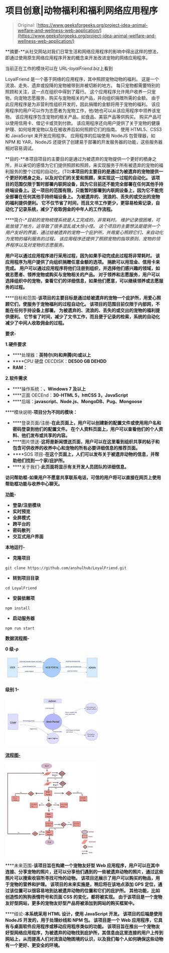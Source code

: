 # 项目创意|动物福利和福利网络应用程序

> Original: [https://www.geeksforgeeks.org/project-idea-animal-welfare-and-wellness-web-application/](https://www.geeksforgeeks.org/project-idea-animal-welfare-and-wellness-web-application/)

**摘要-**从社交网站对我们日常生活和网络应用程序的影响中得出这样的想法，即通过使用原生网络应用程序开发的概念来开发改进宠物的网络应用程序。

当前正在工作的模块可以在 URL-*loyalFriend.biz*上看到

LoyalFriend 是一个基于网络的应用程序，其中照顾宠物动物的福利。 这是一个流浪、走失、遗弃或投降的宠物被带到并被切断的地方。 每只宠物都需要特别的照顾和关注，这一点在组织中得到了履行。 这个应用程序允许用户收养一只宠物，向宠物志愿服务，购买与宠物相关的产品，并向组织捐赠所需的金额。 由于此应用程序是为非营利性组织开发的，因此捐赠的金额将用于宠物的福利。 该应用程序的用户可以作为志愿者为宠物工作，他/她也可以从该应用程序中领养该宠物。 该应用程序包含宠物的相关产品，如食品、美容产品等供购买。 购买产品可以使用信用卡、借记卡或货到付款。 该应用程序还向用户提供了关于宠物的健康护理、如何培育宠物以及在被收养后如何照顾它们的指南。 使用 HTML5、CSS3 和 JavaScript 来开发应用程序。 应用程序的后端使用 NodeJS 包管理器，如 NPM 和 YAR，NodeJS 还提供了创建易于部署的开发服务器的功能，这些服务器相对容易调试。

**目的-**本项目项目的主要目的是通过为被遗弃的宠物提供一个更好的栖身之所，并以亲切的感情为它们提供照顾和照顾，来实现服务于所有被遗弃的宠物的福利服务的整个过程的自动化。(T0)**本项目的主要目的是通过为被遗弃的宠物提供一个更好的栖身之处，以及对它们的关爱和照顾，来实现这一过程的自动化。 该项目的范围仅限于暂时部署内联网设备，因为它目前还不能完全部署在任何其他手持终端设备上。这一项目的范围有限，只能暂时部署到内联网设备上，因为它不能完全部署在任何其他手持终端设备上。 为被遗弃的、流浪的、丢失的或交出的宠物的福利提供便利。 它不仅节省了时间，而且文书工作更少，更容易检索记录，自动化了记录系统，减少了收取佣金的中年人的工作流程。**

****简介-**目前的宠物梳理系统是人工完成的，非常耗时。 *维护记录很困难，可能放错了地方，这导致了很多混乱或大惊小怪。 这个项目的主要想法是提供一个用户友好的界面，通过给被遗弃的宠物一个庇护所，并用爱心照顾它们，来自动化为宠物的福利服务的过程。 该应用程序还提供了照顾宠物的指导原则、宠物的领养程序以及对宠物的志愿服务。**

**用户可以通过应用程序进行采用过程，因为如果手动完成此过程将非常耗时。 该应用程序为用户提供了向组织捐赠任意金额的选项。 捐款可以用现金、信用卡来完成。 用户可以通过应用程序将他们注册到组织，并选择他们感兴趣的领域，如做志愿者、领养宠物或购买与宠物相关的产品。 对于领养和志愿服务，用户可以选择组织中的宠物，查看它们的详细信息，如果他们愿意，可以继续领养或志愿服务的过程。**

****目标和范围-**该项目的主要目标是通过给被遗弃的宠物一个庇护所，用爱心照顾它们，使服务于宠物福利的过程自动化。 该项目的范围目前仅限于内部网，不能在任何手持设备上部署。 为被遗弃的、流浪的、丢失的或交出的宠物的福利提供便利。 它节省了时间，减少了文书工作，而且便于记录的检索，系统的自动化减少了中间人收取佣金的过程。**

****要求-****

****1.硬件要求****

*   ****处理器：**英特尔(R)和奔腾(R)或以上**
*   ****CPU 硬盘 OECDISK：**DE500 GB DEHDD**
*   ****RAM：****

****2.软件需求****

*   ****操作系统：**、Windows 7 及以上**
*   ****正面 OECEnd：**30-HTML 5，httCSS 3，JavaScript**
*   ****后端：**javascript、Node.js、MongoDB、Pug、Mongoose**

****模块说明-**项目分为不同的模块：**

*   ****登录页面/注册-**在此页面上，用户可以创建新的配置文件或使用用户名和密码登录到他们的配置文件。 在个人资料页面上，用户可以查看他们的个人资料、他们发布或共享的内容。**
*   ****图片馈送-**这将是新闻馈送页面，用户可以在这里看到组织共享的帖子和包含可供收养的收养中心和宠物的所有必要详细信息的推荐页面。**
*   ****SOS 项目-**在这个页面上，人们可以发布关于被遗弃动物的信息，并帮助他们找到一个家/庇护所。**
*   ****关于我们-**此页面将显示有关开发人员团队的详细信息。**

**访问帮助框-如果用户不愿意共享联系电话，可信的用户将可以直接在网页上使用帮助框功能与收养中心聊天。**

****<u>功能</u>-****

*   **登录/注册模块**
*   **实时预览**
*   **全屏模式**
*   **跨平台的**
*   **密码散列**
*   **交互式用户界面**

****本地运行-****

*   **克隆项目**

```
git clone https://github.com/anshulhub/LoyalFriend.git
```

*   **转到项目目录**

```
cd LoyalFriend
```

*   **安装依赖项**

```
npm install
```

*   **启动服务器**

```
npm run start
```

****数据流程图-****

****0 级-ρ****

**![](img/235e1f14e70fec54fe278da95d8b25c2.png)**

****级别 1-****

**![](img/541bf56cd23cc63f7701206f464a82f0.png)**

****<u>流程图-</u>****

**![](img/9934b0e39795f35b3ef131355170b91c.png)**

****未来范围-**该项目旨在构建一个宠物友好型 Web 应用程序，用户可以在其中连接、分享宠物的照片，还可以分享他们遇到的一些被遗弃动物的照片，通过这些照片可以搜索收容所寻找可怜的动物。 该项目还展示了用户可以购买的物品，用于宠物的营养和护理。 该项目的未来实施是，稍后将在该地点添加 GPS 定位，通过该位置可以很容易地到达被遗弃动物的位置和它们的庇护所。 其他功能，比如创造性的狗狗表情符号和页面 CSS 的变化，都将被实现。 由于该项目是一个宠物友好型网站，更多的宠物友好型产品将被添加到网站的购买框架中。**

****结论-**本系统采用 HTML 设计，使用 JavaScript 开发。 该项目的后端是使用 NodeJS 开发的，用于处理纱线和 NPM 包。 该项目是一个 Web 应用程序，它具有与桌面软件应用程序或移动应用程序类似的功能。 该项目旨在推出一个宠物友好型网络应用程序，为被遗弃的动物找到庇护所，其信息由这里连接的用户上传到网站上，从而提高人们对流浪动物困境的认识，以及我们每个人如何确保这些动物有一个更好、更安全的环境。**
